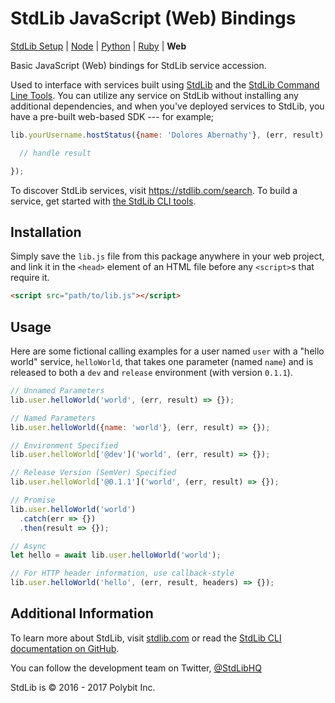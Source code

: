 # StdLib JavaScript (Web) Bindings

[StdLib Setup](https://github.com/stdlib/lib) |
[Node](https://github.com/stdlib/lib-node) |
[Python](https://github.com/stdlib/lib-python) |
[Ruby](https://github.com/stdlib/lib-ruby) |
**Web**

Basic JavaScript (Web) bindings for StdLib service accession.

Used to interface with services built using [StdLib](https://stdlib.com) and
the [StdLib Command Line Tools](https://github.com/stdlib/lib).
You can utilize any service on StdLib without installing any additional
dependencies, and when you've deployed services to StdLib, you have a pre-built
web-based SDK --- for example;

```javascript
lib.yourUsername.hostStatus({name: 'Dolores Abernathy'}, (err, result) => {

  // handle result

});
```

To discover StdLib services, visit https://stdlib.com/search. To build a service,
get started with [the StdLib CLI tools](https://github.com/stdlib/lib).

## Installation

Simply save the `lib.js` file from this package anywhere in your web project,
and link it in the `<head>` element of an HTML file before any `<script>`s that
require it.

```html
<script src="path/to/lib.js"></script>
```

## Usage

Here are some fictional calling examples for a user named `user` with a
"hello world" service, `helloWorld`, that takes one parameter (named `name`)
and is released to both a `dev` and `release` environment (with version `0.1.1`).

```javascript
// Unnamed Parameters
lib.user.helloWorld('world', (err, result) => {});

// Named Parameters
lib.user.helloWorld({name: 'world'}, (err, result) => {});

// Environment Specified
lib.user.helloWorld['@dev']('world', (err, result) => {});

// Release Version (SemVer) Specified
lib.user.helloWorld['@0.1.1']('world', (err, result) => {});

// Promise
lib.user.helloWorld('world')
  .catch(err => {})
  .then(result => {});

// Async
let hello = await lib.user.helloWorld('world');

// For HTTP header information, use callback-style
lib.user.helloWorld('hello', (err, result, headers) => {});
```

## Additional Information

To learn more about StdLib, visit [stdlib.com](https://stdlib.com) or read the
[StdLib CLI documentation on GitHub](https://github.com/stdlib/lib).

You can follow the development team on Twitter, [@StdLibHQ](https://twitter.com/stdlibhq)

StdLib is &copy; 2016 - 2017 Polybit Inc.
